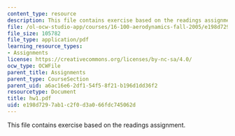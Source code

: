 ```yaml
---
content_type: resource
description: This file contains exercise based on the readings assignment.
file: /ol-ocw-studio-app/courses/16-100-aerodynamics-fall-2005/e198d7297ab1c2f0d3a066fdc745062d_hw1.pdf
file_size: 105782
file_type: application/pdf
learning_resource_types:
- Assignments
license: https://creativecommons.org/licenses/by-nc-sa/4.0/
ocw_type: OCWFile
parent_title: Assignments
parent_type: CourseSection
parent_uid: a6ac16e6-2df1-54f5-8f21-b196d1dd36f2
resourcetype: Document
title: hw1.pdf
uid: e198d729-7ab1-c2f0-d3a0-66fdc745062d
---
```

This file contains exercise based on the readings assignment.